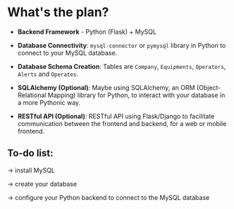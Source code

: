 # What's the plan?

- **Backend Framework** - Python (Flask) + MySQL

- **Database Connectivity**: `mysql-connector` or `pymysql` library in Python to connect to your MySQL database.

- **Database Schema Creation**: Tables are `Company`, `Equipments`, `Operators`, `Alerts` and `Operates`.

- **SQLAlchemy (Optional)**: Maybe using SQLAlchemy, an ORM (Object-Relational Mapping) library for Python, to interact with your database in a more Pythonic way.

- **RESTful API (Optional)**: RESTful API using Flask/Django to facilitate communication between the frontend and backend, for a web or mobile frontend.

## To-do list:

-> install MySQL

-> create your database

->  configure your Python backend to connect to the MySQL database

